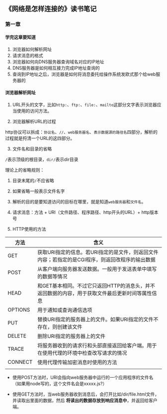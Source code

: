 ## 《网络是怎样连接的》读书笔记

### 第一章

#### 学完这章要知道

1. 浏览器如何解析网址
2. 请求消息的格式
3. 浏览器如何向DNS服务器查询域名对应的IP地址
4. DNS服务器是如何相互接力完成IP地址查询的
5. 查询到IP地址之后，浏览器是如何将消息委托给操作系统发欧式那个给web服务器的


#### 浏览器解析网址

1. URL开头的文字，比如`http:`、`ftp:`、`file:`、`mailto`这部分文字表示浏览器应当使用的访问方法。

2. 浏览器解析URL的过程

http协议可以拆成：`协议名`、`//`、`web服务器名`、`表示数据源的路径名`四部分，解析的过程就是捋清一个URL的这四部分。

3. 文件名和目录的省略

`/`表示顶级的根目录，`dir/`表示dir目录

理论上的省略规则：
  
  1. 目录末尾的`/`不应省略

  2. 如果省略一般表示文件名字

4. 解析的目的是要知道访问的目标在哪里，就是知道`web服务器`和`文件名`。

5. 请求消息：方法 + URI（文件路径、程序路径、http开头的URL）+ http版本号

6. HTTP使用的方法

  |方法|含义|
  |---|----|
  |GET|获取URI指定的信息。若URI指定的是文件，则返回文件内容；若指定的是CGI程序，则返回改程序的输出数据|
  |POST|从客户端向服务器发送数据。一般用于发送表单中填写的数据等情况|
  |HEAD|和GET基本相同。不过它只返回HTTP的消息头，并不返回数据的内容，用于获取文件最后更新时间等属性信息|
  |OPTIONS|用于通知或查询通信选项|
  |PUT|替换URI指定的服务器上的文件。如果URI指定的文件不存在，则创建该文件|
  |DELETE|删除URI指定的服务器上的文件|
  |TRACE|将服务器收到的请求行和头部直接返回给客户端。用于在使用代理的环境中检查改写请求的情况|
  |CONNECT|使用代理传输加密消息时使用的方法|
  |||

  - 使用POST方法时，URI会指向web服务器中运行的一个应用程序的文件名（如果用node写的，这个文件名会是xxxxx.js?）

  - 使用GET方法时，当web服务器收到消息后，会打开比如/dir/file.html文件，并读取出里面的数据，然后 **将读出的数据存放到响应消息中**，并返回给客户端。